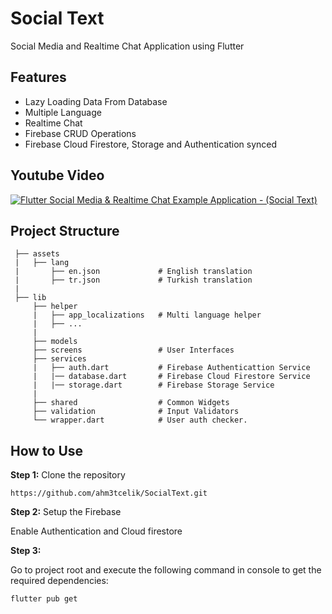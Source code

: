 # Social Text

Social Media and Realtime Chat Application using Flutter

## Features
- Lazy Loading Data From Database
- Multiple Language
- Realtime Chat
- Firebase CRUD Operations
- Firebase Cloud Firestore, Storage and Authentication synced

## Youtube Video
[![Flutter Social Media & Realtime Chat Example Application - (Social Text)](https://img.youtube.com/vi/4D7TfZ1EenA/0.jpg)](https://www.youtube.com/watch?v=4D7TfZ1EenA)

## Project Structure
```text
 ├── assets
 |   ├── lang
 |       ├── en.json             # English translation
 |       ├── tr.json             # Turkish translation
 |    
 ├── lib
     ├── helper                  
     |   ├── app_localizations   # Multi language helper
     |   ├── ...
     |
     ├── models                  
     ├── screens                 # User Interfaces
     ├── services                
     |   ├── auth.dart           # Firebase Authenticattion Service
     |   |── database.dart       # Firebase Cloud Firestore Service
     |   |── storage.dart        # Firebase Storage Service
     |
     ├── shared                  # Common Widgets
     ├── validation              # Input Validators
     └── wrapper.dart            # User auth checker. 
```

## How to Use 

**Step 1:** Clone the repository

```
https://github.com/ahm3tcelik/SocialText.git
```

**Step 2:** Setup the Firebase

Enable Authentication and Cloud firestore

**Step 3:**

Go to project root and execute the following command in console to get the required dependencies: 

```
flutter pub get 
```
